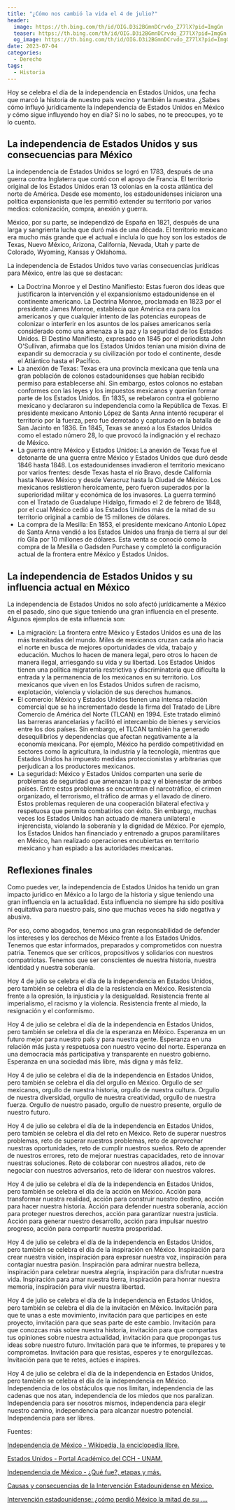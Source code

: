 ```yaml
---
title: "¿Cómo nos cambió la vida el 4 de julio?"
header:
  image: https://th.bing.com/th/id/OIG.D3i2BGmnDCrvdo_Z77lX?pid=ImgGn
  teaser: https://th.bing.com/th/id/OIG.D3i2BGmnDCrvdo_Z77lX?pid=ImgGn
  og_image: https://th.bing.com/th/id/OIG.D3i2BGmnDCrvdo_Z77lX?pid=ImgGn
date: 2023-07-04
categories:
  - Derecho
tags:
  - Historia
---
```


Hoy se celebra el día de la independencia en Estados Unidos, una fecha que marcó la historia de nuestro país vecino y también la nuestra. ¿Sabes cómo influyó jurídicamente la independencia de Estados Unidos en México y cómo sigue influyendo hoy en día? Si no lo sabes, no te preocupes, yo te lo cuento.

## La independencia de Estados Unidos y sus consecuencias para México

La independencia de Estados Unidos se logró en 1783, después de una guerra contra Inglaterra que contó con el apoyo de Francia. El territorio original de los Estados Unidos eran 13 colonias en la costa atlántica del norte de América. Desde ese momento, los estadounidenses iniciaron una política expansionista que les permitió extender su territorio por varios medios: colonización, compra, anexión y guerra.

México, por su parte, se independizó de España en 1821, después de una larga y sangrienta lucha que duró más de una década. El territorio mexicano era mucho más grande que el actual e incluía lo que hoy son los estados de Texas, Nuevo México, Arizona, California, Nevada, Utah y parte de Colorado, Wyoming, Kansas y Oklahoma.

La independencia de Estados Unidos tuvo varias consecuencias jurídicas para México, entre las que se destacan:

- La Doctrina Monroe y el Destino Manifiesto: Estas fueron dos ideas que justificaron la intervención y el expansionismo estadounidense en el continente americano. La Doctrina Monroe, proclamada en 1823 por el presidente James Monroe, establecía que América era para los americanos y que cualquier intento de las potencias europeas de colonizar o interferir en los asuntos de los países americanos sería considerado como una amenaza a la paz y la seguridad de los Estados Unidos. El Destino Manifiesto, expresado en 1845 por el periodista John O'Sullivan, afirmaba que los Estados Unidos tenían una misión divina de expandir su democracia y su civilización por todo el continente, desde el Atlántico hasta el Pacífico.
- La anexión de Texas: Texas era una provincia mexicana que tenía una gran población de colonos estadounidenses que habían recibido permiso para establecerse ahí. Sin embargo, estos colonos no estaban conformes con las leyes y los impuestos mexicanos y querían formar parte de los Estados Unidos. En 1835, se rebelaron contra el gobierno mexicano y declararon su independencia como la República de Texas. El presidente mexicano Antonio López de Santa Anna intentó recuperar el territorio por la fuerza, pero fue derrotado y capturado en la batalla de San Jacinto en 1836. En 1845, Texas se anexó a los Estados Unidos como el estado número 28, lo que provocó la indignación y el rechazo de México.
- La guerra entre México y Estados Unidos: La anexión de Texas fue el detonante de una guerra entre México y Estados Unidos que duró desde 1846 hasta 1848. Los estadounidenses invadieron el territorio mexicano por varios frentes: desde Texas hasta el río Bravo, desde California hasta Nuevo México y desde Veracruz hasta la Ciudad de México. Los mexicanos resistieron heroicamente, pero fueron superados por la superioridad militar y económica de los invasores. La guerra terminó con el Tratado de Guadalupe Hidalgo, firmado el 2 de febrero de 1848, por el cual México cedió a los Estados Unidos más de la mitad de su territorio original a cambio de 15 millones de dólares.
- La compra de la Mesilla: En 1853, el presidente mexicano Antonio López de Santa Anna vendió a los Estados Unidos una franja de tierra al sur del río Gila por 10 millones de dólares. Esta venta se conoció como la compra de la Mesilla o Gadsden Purchase y completó la configuración actual de la frontera entre México y Estados Unidos.

## La independencia de Estados Unidos y su influencia actual en México

La independencia de Estados Unidos no solo afectó jurídicamente a México en el pasado, sino que sigue teniendo una gran influencia en el presente. Algunos ejemplos de esta influencia son:

- La migración: La frontera entre México y Estados Unidos es una de las más transitadas del mundo. Miles de mexicanos cruzan cada año hacia el norte en busca de mejores oportunidades de vida, trabajo y educación. Muchos lo hacen de manera legal, pero otros lo hacen de manera ilegal, arriesgando su vida y su libertad. Los Estados Unidos tienen una política migratoria restrictiva y discriminatoria que dificulta la entrada y la permanencia de los mexicanos en su territorio. Los mexicanos que viven en los Estados Unidos sufren de racismo, explotación, violencia y violación de sus derechos humanos.
- El comercio: México y Estados Unidos tienen una intensa relación comercial que se ha incrementado desde la firma del Tratado de Libre Comercio de América del Norte (TLCAN) en 1994. Este tratado eliminó las barreras arancelarias y facilitó el intercambio de bienes y servicios entre los dos países. Sin embargo, el TLCAN también ha generado desequilibrios y dependencias que afectan negativamente a la economía mexicana. Por ejemplo, México ha perdido competitividad en sectores como la agricultura, la industria y la tecnología, mientras que Estados Unidos ha impuesto medidas proteccionistas y arbitrarias que perjudican a los productores mexicanos.
- La seguridad: México y Estados Unidos comparten una serie de problemas de seguridad que amenazan la paz y el bienestar de ambos países. Entre estos problemas se encuentran el narcotráfico, el crimen organizado, el terrorismo, el tráfico de armas y el lavado de dinero. Estos problemas requieren de una cooperación bilateral efectiva y respetuosa que permita combatirlos con éxito. Sin embargo, muchas veces los Estados Unidos han actuado de manera unilateral e injerencista, violando la soberanía y la dignidad de México. Por ejemplo, los Estados Unidos han financiado y entrenado a grupos paramilitares en México, han realizado operaciones encubiertas en territorio mexicano y han espiado a las autoridades mexicanas.

## Reflexiones finales

Como puedes ver, la independencia de Estados Unidos ha tenido un gran impacto jurídico en México a lo largo de la historia y sigue teniendo una gran influencia en la actualidad. Esta influencia no siempre ha sido positiva ni equitativa para nuestro país, sino que muchas veces ha sido negativa y abusiva.

Por eso, como abogados, tenemos una gran responsabilidad de defender los intereses y los derechos de México frente a los Estados Unidos. Tenemos que estar informados, preparados y comprometidos con nuestra patria. Tenemos que ser críticos, propositivos y solidarios con nuestros compatriotas. Tenemos que ser conscientes de nuestra historia, nuestra identidad y nuestra soberanía.

Hoy 4 de julio se celebra el día de la independencia en Estados Unidos, pero también se celebra el día de la resistencia en México. Resistencia frente a la opresión, la injusticia y la desigualdad. Resistencia frente al imperialismo, el racismo y la violencia. Resistencia frente al miedo, la resignación y el conformismo.

Hoy 4 de julio se celebra el día de la independencia en Estados Unidos, pero también se celebra el día de la esperanza en México. Esperanza en un futuro mejor para nuestro país y para nuestra gente. Esperanza en una relación más justa y respetuosa con nuestro vecino del norte. Esperanza en una democracia más participativa y transparente en nuestro gobierno. Esperanza en una sociedad más libre, más digna y más feliz.

Hoy 4 de julio se celebra el día de la independencia en Estados Unidos, pero también se celebra el día del orgullo en México. Orgullo de ser mexicanos, orgullo de nuestra historia, orgullo de nuestra cultura. Orgullo de nuestra diversidad, orgullo de nuestra creatividad, orgullo de nuestra fuerza. Orgullo de nuestro pasado, orgullo de nuestro presente, orgullo de nuestro futuro.

Hoy 4 de julio se celebra el día de la independencia en Estados Unidos, pero también se celebra el día del reto en México. Reto de superar nuestros problemas, reto de superar nuestros problemas, reto de aprovechar nuestras oportunidades, reto de cumplir nuestros sueños. Reto de aprender de nuestros errores, reto de mejorar nuestras capacidades, reto de innovar nuestras soluciones. Reto de colaborar con nuestros aliados, reto de negociar con nuestros adversarios, reto de liderar con nuestros valores.

Hoy 4 de julio se celebra el día de la independencia en Estados Unidos, pero también se celebra el día de la acción en México. Acción para transformar nuestra realidad, acción para construir nuestro destino, acción para hacer nuestra historia. Acción para defender nuestra soberanía, acción para proteger nuestros derechos, acción para garantizar nuestra justicia. Acción para generar nuestro desarrollo, acción para impulsar nuestro progreso, acción para compartir nuestra prosperidad.

Hoy 4 de julio se celebra el día de la independencia en Estados Unidos, pero también se celebra el día de la inspiración en México. Inspiración para crear nuestra visión, inspiración para expresar nuestra voz, inspiración para contagiar nuestra pasión. Inspiración para admirar nuestra belleza, inspiración para celebrar nuestra alegría, inspiración para disfrutar nuestra vida. Inspiración para amar nuestra tierra, inspiración para honrar nuestra memoria, inspiración para vivir nuestra libertad.

Hoy 4 de julio se celebra el día de la independencia en Estados Unidos, pero también se celebra el día de la invitación en México. Invitación para que te unas a este movimiento, invitación para que participes en este proyecto, invitación para que seas parte de este cambio. Invitación para que conozcas más sobre nuestra historia, invitación para que compartas tus opiniones sobre nuestra actualidad, invitación para que propongas tus ideas sobre nuestro futuro. Invitación para que te informes, te prepares y te comprometas. Invitación para que resistas, esperes y te enorgullezcas. Invitación para que te retes, actúes e inspires.

Hoy 4 de julio se celebra el día de la independencia en Estados Unidos, pero también se celebra el día de la independencia en México. Independencia de los obstáculos que nos limitan, independencia de las cadenas que nos atan, independencia de los miedos que nos paralizan. Independencia para ser nosotros mismos, independencia para elegir nuestro camino, independencia para alcanzar nuestro potencial. Independencia para ser libres.

Fuentes:

[Independencia de México - Wikipedia, la enciclopedia libre. ](https://es.wikipedia.org/wiki/Independencia_de_M%C3%A9xico)

[Estados Unidos - Portal Académico del CCH - UNAM. ](https://e1.portalacademicocch.unam.mx/alumno/historiademexico1/unidad4/intervencionesextranjeras/estadosunidos)

[Independencia de México - ¿Qué fue?, etapas y más. ](https://enciclopediadehistoria.com/independencia-de-mexico/)

[Causas y consecuencias de la Intervención Estadounidense en México. ](https://elpensante.com/causas-y-consecuencias-de-la-intervencion-estadounidense-en-mexico/)

[Intervención estadounidense: ¿cómo perdió México la mitad de su .... ](https://elpais.com/mexico/2023-05-19/intervencion-estadounidense-como-perdio-mexico-la-mitad-de-su-territorio-hace-175-anos.html)